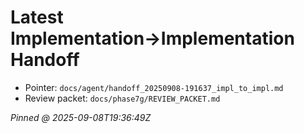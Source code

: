 # Latest Implementation→Implementation Handoff

- Pointer: `docs/agent/handoff_20250908-191637_impl_to_impl.md`
- Review packet: `docs/phase7g/REVIEW_PACKET.md`

_Pinned @ 2025-09-08T19:36:49Z_
